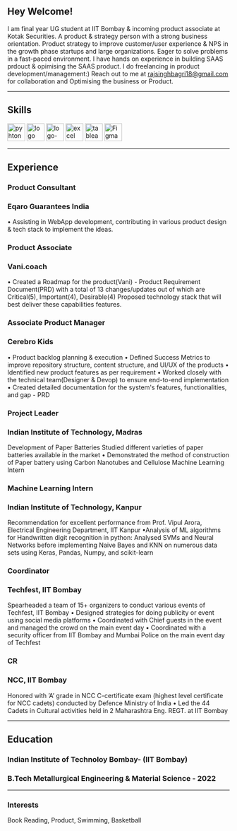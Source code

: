 ## Hey Welcome!
I am final year UG student at IIT Bombay & incoming product associate at Kotak Securities.
A product & strategy person with a strong business orientation. Product strategy to improve customer/user experience & NPS in the growth phase startups and large organizations. Eager to solve problems in a fast-paced environment. I have hands on experience in building SAAS prdouct & opimising the SAAS product.
I do freelancing in product development/management:) Reach out to me at rajsinghbagri18@gmail.com for collaboration and Optimising the business or Product.

---

## Skills

<p align = 'left'>
  <img src='https://www.python.org/static/community_logos/python-logo-master-v3-TM.png' alt ='pyhton' height='40' width='auto'>
   <a href="https://www.freepnglogos.com/pics/javascript" title="Image from freepnglogos.com"><img src="https://www.freepnglogos.com/uploads/javascript/logo-html-5-css-javascript-source-code-for-the-taking-23.png" width="auto" height='40' alt="logo html 5, css, javascript source code for the taking" /></a>
<img width="auto" height= '40' alt="logo-gradient-blue-jira" src="https://user-images.githubusercontent.com/98072911/150286408-ed19642b-42f2-4431-9bda-055f59ef2558.png">
   <img src='https://1000logos.net/wp-content/uploads/2020/08/Microsoft-Excel-Logo.png' alt ='excel' height='40' width='auto'>
  <img src='https://user-images.githubusercontent.com/98072911/150288629-020012f6-3a0e-4db0-92d5-e8efc5b96712.png' alt ='tableau' height='40' width='auto'> 
  <img src='https://user-images.githubusercontent.com/98072911/150289350-361c4eea-7fa1-4dcf-a6a2-6754a9b76612.png' alt ='Figma' height='40' width='auto'> 
  </p>
  
  ---
  
 ## Experience 
  
  ### **Product Consultant**
  ### Eqaro Guarantees India
  
 • Assisting in WebApp development, contributing in various product design & tech stack to implement the ideas.
  
  ### **Product Associate**
   ### Vani.coach
   
• Created a Roadmap for the product(Vani) - Product Requirement Document(PRD) with a total of 13 changes/updates out of which are Critical(5), Important(4), Desirable(4)
Proposed technology stack that will best deliver these capabilities features.
 
  ### **Associate Product Manager** 
  ### Cerebro Kids
  
• Product backlog planning & execution
• Defined Success Metrics to improve repository structure, content structure, and UI/UX of the products
• Identified new product features as per requirement
• Worked closely with the technical team(Designer & Devop) to ensure end-to-end implementation
• Created detailed documentation for the system's features, functionalities, and gap - PRD

  ### **Project Leader** 
  ### Indian Institute of Technology, Madras
  
 Development of Paper Batteries
 Studied different varieties of paper batteries available in the market
• Demonstrated the method of construction of Paper battery using Carbon Nanotubes and Cellulose Machine Learning Intern

 ### **Machine Learning Intern** 
  ### Indian Institute of Technology, Kanpur
 Recommendation for excellent performance from Prof. Vipul Arora, Electrical Engineering Department, IIT Kanpur
•Analysis of ML algorithms for Handwritten digit recognition in python: Analysed SVMs and Neural Networks before implementing Naive Bayes and KNN on numerous data sets using Keras, Pandas, Numpy, and scikit-learn
 
### **Coordinator** 
### Techfest, IIT Bombay

Spearheaded a team of 15+ organizers to conduct various events of Techfest, IIT Bombay
• Designed strategies for doing publicity or event using social media platforms
• Coordinated with Chief guests in the event and managed the crowd on the main event day
• Coordinated with a security officer from IIT Bombay and Mumbai Police on the main event day of Techfest

 
### **CR** 
### NCC, IIT Bombay

Honored with ’A’ grade in NCC C-certificate exam (highest level certificate for NCC cadets) conducted by Defence Ministry of India
• Led the 44 Cadets in Cultural activities held in 2 Maharashtra Eng. REGT. at IIT Bombay

---

## Education

### **Indian Institute of Technoloy Bombay**- (IIT Bombay)
### B.Tech Metallurgical Engineering & Material Science - 2022

---

### Interests
Book Reading, Product, Swimming, Basketball
